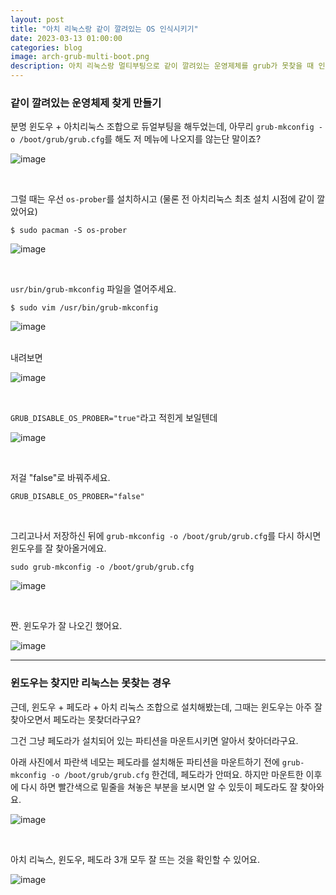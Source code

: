```yaml
---
layout: post
title: "아치 리눅스랑 같이 깔려있는 OS 인식시키기"
date: 2023-03-13 01:00:00
categories: blog
image: arch-grub-multi-boot.png
description: 아치 리눅스랑 멀티부팅으로 같이 깔려있는 운영제체를 grub가 못찾을 때 인식시키기"
---
```


### 같이 깔려있는 운영체제 찾게 만들기

분명 윈도우 + 아치리눅스 조합으로 듀얼부팅을 해두었는데, 아무리 `grub-mkconfig -o /boot/grub/grub.cfg`를 해도 저 메뉴에 나오지를 않는단 말이죠?

![image]({{site.url}}{{site.baseurl}}/assets/images/arch-grub-multi-boot/0.png)

<br>

그럴 때는 우선 `os-prober`를 설치하시고 (물론 전 아치리눅스 최초 설치 시점에 같이 깔았어요)
```
$ sudo pacman -S os-prober
```
![image]({{site.url}}{{site.baseurl}}/assets/images/arch-grub-multi-boot/1.png)

<br>

`usr/bin/grub-mkconfig` 파일을 열어주세요.
```
$ sudo vim /usr/bin/grub-mkconfig
```
![image]({{site.url}}{{site.baseurl}}/assets/images/arch-grub-multi-boot/2.png)


<br>
내려보면

![image]({{site.url}}{{site.baseurl}}/assets/images/arch-grub-multi-boot/3.png)


<br>

`GRUB_DISABLE_OS_PROBER="true"`라고 적힌게 보일텐데

![image]({{site.url}}{{site.baseurl}}/assets/images/arch-grub-multi-boot/4.png)

<br>

저걸 "false"로 바꿔주세요.
```
GRUB_DISABLE_OS_PROBER="false"
```


<br>

그리고나서 저장하신 뒤에 `grub-mkconfig -o /boot/grub/grub.cfg`를 다시 하시면 윈도우를 잘 찾아올거에요.
```
sudo grub-mkconfig -o /boot/grub/grub.cfg
```

![image]({{site.url}}{{site.baseurl}}/assets/images/arch-grub-multi-boot/5.png)

<br>

짠. 윈도우가 잘 나오긴 했어요.

![image]({{site.url}}{{site.baseurl}}/assets/images/arch-grub-multi-boot/6.png)

***

### 윈도우는 찾지만 리눅스는 못찾는 경우

근데, 윈도우 + 페도라 + 아치 리눅스 조합으로 설치해봤는데, 그때는 윈도우는 아주 잘 찾아오면서 페도라는 못찾더라구요?

그건 그냥 페도라가 설치되어 있는 파티션을 마운트시키면 알아서 찾아더라구요.

아래 사진에서 파란색 네모는 페도라를 설치해둔 파티션을 마운트하기 전에 `grub-mkconfig -o /boot/grub/grub.cfg` 한건데, 페도라가 안떠요. 
하지만 마운트한 이후에 다시 하면 빨간색으로 밑줄을 쳐놓은 부분을 보시면 알 수 있듯이 페도라도 잘 찾아와요.

![image]({{site.url}}{{site.baseurl}}/assets/images/arch-grub-multi-boot/7.png)

<br>

아치 리눅스, 윈도우, 페도라 3개 모두 잘 뜨는 것을 확인할 수 있어요.

![image]({{site.url}}{{site.baseurl}}/assets/images/arch-grub-multi-boot/8.png)
